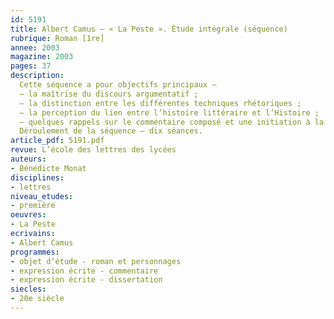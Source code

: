 ```yaml
---
id: 5191
title: Albert Camus – « La Peste ». Étude intégrale (séquence)
rubrique: Roman [1re]
annee: 2003
magazine: 2003
pages: 37
description: 
  Cette séquence a pour objectifs principaux – 
  – la maîtrise du discours argumentatif ;
  – la distinction entre les différentes techniques rhétoriques ;
  – la perception du lien entre l’histoire littéraire et l’Histoire ;
  – quelques rappels sur le commentaire composé et une initiation à la dissertation.
  Déroulement de la séquence – dix séances.
article_pdf: 5191.pdf
revue: L’école des lettres des lycées
auteurs:
- Bénédicte Monat
disciplines:
- lettres
niveau_etudes:
- première
oeuvres:
- La Peste
ecrivains:
- Albert Camus
programmes:
- objet d’étude - roman et personnages
- expression écrite - commentaire
- expression écrite - dissertation
siecles:
- 20e siècle
---
```


